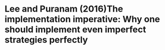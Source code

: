 # Lee and Puranam (2016)The implementation imperative: Why one should implement even imperfect strategies perfectly
